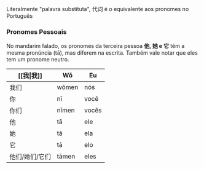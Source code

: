 
Literalmente "palavra substituta", 代词 é o equivalente aos pronomes no Português
### Pronomes Pessoais
No mandarim falado, os pronomes da terceira pessoa **他, 她 e 它** têm a mesma pronúncia (tā), mas diferem na escrita. Também vale notar que eles tem um pronome neutro.

| [[我\|我]] | Wǒ    | Eu    |
| ---------------- | ----- | ----- |
| 我们               | wǒmen | nós   |
| 你                | nǐ    | você  |
| 你们               | nǐmen | vocês |
| 他                | tā    | ele   |
| 她                | tā    | ela   |
| 它                | tā    | elo   |
| 他们/她们/它们         | tāmen | eles  |
